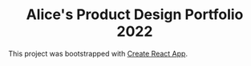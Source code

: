 <h1 align="center">
Alice's Product Design Portfolio 2022
</h1>

This project was bootstrapped with [Create React App](https://github.com/facebook/create-react-app).